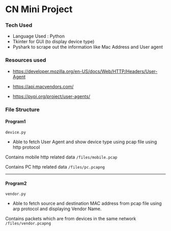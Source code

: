 # CN Mini Project

### Tech Used

- Language Used : Python
- Tkinter for GUI (to display device type)
- Pyshark to scrape out the information like Mac Address and User agent

### Resources used

- https://developer.mozilla.org/en-US/docs/Web/HTTP/Headers/User-Agent

- https://api.macvendors.com/

- https://pypi.org/project/user-agents/

### File Structure

#### Program1

`device.py`

- Able to fetch User Agent and show device type using pcap file using http protocol

Contains mobile http related data
`/files/mobile.pcap`

Contains PC http related data
`/files/pc.pcapng`

<hr/>

#### Program2

`vendor.py`

- Able to fetch source and destination MAC address from pcap file using arp protocol and displaying Vendor Name.

Contains packets which are from devices in the same network
`/files/vendor.pcapng`
